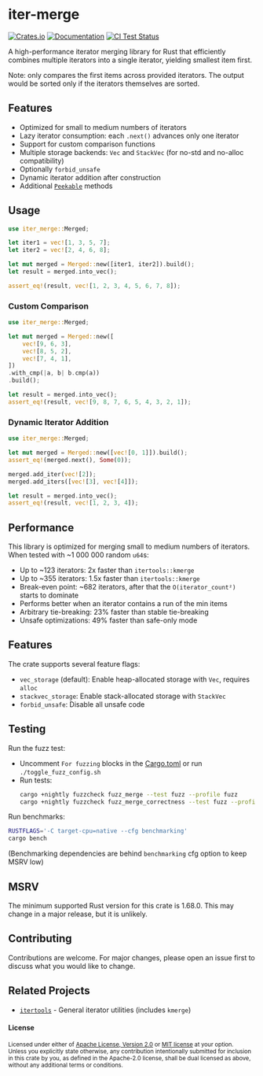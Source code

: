 # iter-merge

[![Crates.io](https://img.shields.io/crates/v/iter-merge)](https://crates.io/crates/iter-merge)
[![Documentation](https://docs.rs/iter-merge/badge.svg)](https://docs.rs/iter-merge)
[![CI Test Status](https://github.com/Andrew-Morozko/iter-merge/actions/workflows/Tests.yml/badge.svg)](https://github.com/Andrew-Morozko/iter-merge/actions/workflows/Tests.yml)

A high-performance iterator merging library for Rust that efficiently combines multiple iterators into a single iterator, yielding smallest item first.

Note: only compares the first items across provided iterators. The output would be sorted only if the iterators themselves are sorted.

## Features

- Optimized for small to medium numbers of iterators
- Lazy iterator consumption: each `.next()` advances only one iterator
- Support for custom comparison functions
- Multiple storage backends: `Vec` and `StackVec` (for no-std and no-alloc compatibility)
- Optionally `forbid_unsafe`
- Dynamic iterator addition after construction
- Additional [`Peekable`](https://doc.rust-lang.org/std/iter/struct.Peekable.html) methods

## Usage

```rust
use iter_merge::Merged;

let iter1 = vec![1, 3, 5, 7];
let iter2 = vec![2, 4, 6, 8];

let mut merged = Merged::new([iter1, iter2]).build();
let result = merged.into_vec();

assert_eq!(result, vec![1, 2, 3, 4, 5, 6, 7, 8]);
```

### Custom Comparison

```rust
use iter_merge::Merged;

let mut merged = Merged::new([
    vec![9, 6, 3],
    vec![8, 5, 2],
    vec![7, 4, 1],
])
.with_cmp(|a, b| b.cmp(a))
.build();

let result = merged.into_vec();
assert_eq!(result, vec![9, 8, 7, 6, 5, 4, 3, 2, 1]);
```

### Dynamic Iterator Addition

```rust
use iter_merge::Merged;

let mut merged = Merged::new([vec![0, 1]]).build();
assert_eq!(merged.next(), Some(0));

merged.add_iter(vec![2]);
merged.add_iters([vec![3], vec![4]]);

let result = merged.into_vec();
assert_eq!(result, vec![1, 2, 3, 4]);
```

## Performance

This library is optimized for merging small to medium numbers of iterators. When tested
with ~1 000 000 random `u64`s:

- Up to ~123 iterators: 2x faster than `itertools::kmerge`
- Up to ~355 iterators: 1.5x faster than `itertools::kmerge`
- Break-even point: ~682 iterators, after that the `O(iterator_count²)` starts to dominate
- Performs better when an iterator contains a run of the min items
- Arbitrary tie-breaking: 23% faster than stable tie-breaking
- Unsafe optimizations: 49% faster than safe-only mode

## Features

The crate supports several feature flags:

- `vec_storage` (default): Enable heap-allocated storage with `Vec`, requires `alloc`
- `stackvec_storage`: Enable stack-allocated storage with `StackVec`
- `forbid_unsafe`: Disable all unsafe code

## Testing

Run the fuzz test:
* Uncomment `For fuzzing` blocks in the [Cargo.toml](Cargo.toml) or run `./toggle_fuzz_config.sh`
* Run tests:
  ```bash
  cargo +nightly fuzzcheck fuzz_merge --test fuzz --profile fuzz
  cargo +nightly fuzzcheck fuzz_merge_correctness --test fuzz --profile fuzz
  ```

Run benchmarks:

```bash
RUSTFLAGS='-C target-cpu=native --cfg benchmarking'
cargo bench
```
(Benchmarking dependencies are behind `benchmarking` cfg option to keep MSRV low)

## MSRV
The minimum supported Rust version for this crate is 1.68.0.
This may change in a major release, but it is unlikely.

## Contributing

Contributions are welcome. For major changes, please open an issue first to discuss what you would like to change.

## Related Projects

- [`itertools`](https://crates.io/crates/itertools) - General iterator utilities (includes `kmerge`)

#### License

<sup>
Licensed under either of <a href="LICENSE-APACHE">Apache License, Version
2.0</a> or <a href="LICENSE-MIT">MIT license</a> at your option.
</sup>

<br>

<sub>
Unless you explicitly state otherwise, any contribution intentionally submitted
for inclusion in this crate by you, as defined in the Apache-2.0 license, shall
be dual licensed as above, without any additional terms or conditions.
</sub>